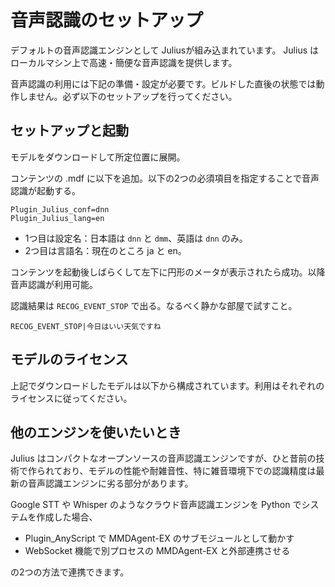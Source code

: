 # 音声認識のセットアップ

デフォルトの音声認識エンジンとして Juliusが組み込まれています。
Julius はローカルマシン上で高速・簡便な音声認識を提供します。

音声認識の利用には下記の準備・設定が必要です。ビルドした直後の状態では動作しません。必ず以下のセットアップを行ってください。

## セットアップと起動

モデルをダウンロードして所定位置に展開。

コンテンツの .mdf に以下を追加。以下の2つの必須項目を指定することで音声認識が起動する。

```text
Plugin_Julius_conf=dnn
Plugin_Julius_lang=en
```

- 1つ目は設定名：日本語は `dnn` と `dmm`、英語は `dnn` のみ。
- 2つ目は言語名：現在のところ ja と en。

コンテンツを起動後しばらくして左下に円形のメータが表示されたら成功。以降音声認識が利用可能。

認識結果は `RECOG_EVENT_STOP` で出る。なるべく静かな部屋で試すこと。

```text
RECOG_EVENT_STOP|今日はいい天気ですね
```

## モデルのライセンス

上記でダウンロードしたモデルは以下から構成されています。利用はそれぞれのライセンスに従ってください。

## 他のエンジンを使いたいとき

Julius はコンパクトなオープンソースの音声認識エンジンですが、ひと昔前の技術で作られており、モデルの性能や耐雑音性、特に雑音環境下での認識精度は最新の音声認識エンジンに劣る部分があります。

Google STT や Whisper のようなクラウド音声認識エンジンを Python でシステムを作成した場合、

- Plugin_AnyScript で MMDAgent-EX のサブモジュールとして動かす
- WebSocket 機能で別プロセスの MMDAgent-EX と外部連携させる

の2つの方法で連携できます。
